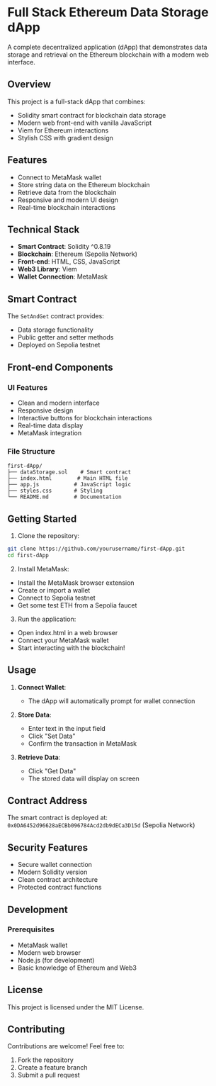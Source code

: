 # Full Stack Ethereum Data Storage dApp

A complete decentralized application (dApp) that demonstrates data storage and retrieval on the Ethereum blockchain with a modern web interface.

## Overview

This project is a full-stack dApp that combines:

- Solidity smart contract for blockchain data storage
- Modern web front-end with vanilla JavaScript
- Viem for Ethereum interactions
- Stylish CSS with gradient design

## Features

- Connect to MetaMask wallet
- Store string data on the Ethereum blockchain
- Retrieve data from the blockchain
- Responsive and modern UI design
- Real-time blockchain interactions

## Technical Stack

- **Smart Contract**: Solidity ^0.8.19
- **Blockchain**: Ethereum (Sepolia Network)
- **Front-end**: HTML, CSS, JavaScript
- **Web3 Library**: Viem
- **Wallet Connection**: MetaMask

## Smart Contract

The `SetAndGet` contract provides:

- Data storage functionality
- Public getter and setter methods
- Deployed on Sepolia testnet

## Front-end Components

### UI Features

- Clean and modern interface
- Responsive design
- Interactive buttons for blockchain interactions
- Real-time data display
- MetaMask integration

### File Structure

```
first-dApp/
├── dataStorage.sol    # Smart contract
├── index.html        # Main HTML file
├── app.js           # JavaScript logic
├── styles.css       # Styling
└── README.md        # Documentation
```

## Getting Started

1. Clone the repository:

```bash
git clone https://github.com/yourusername/first-dApp.git
cd first-dApp
```

2. Install MetaMask:

- Install the MetaMask browser extension
- Create or import a wallet
- Connect to Sepolia testnet
- Get some test ETH from a Sepolia faucet

3. Run the application:

- Open index.html in a web browser
- Connect your MetaMask wallet
- Start interacting with the blockchain!

## Usage

1. **Connect Wallet**:

   - The dApp will automatically prompt for wallet connection

2. **Store Data**:

   - Enter text in the input field
   - Click "Set Data"
   - Confirm the transaction in MetaMask

3. **Retrieve Data**:
   - Click "Get Data"
   - The stored data will display on screen

## Contract Address

The smart contract is deployed at:
`0x0DA6452d96628aECBb096784Acd2db9dECa3D15d` (Sepolia Network)

## Security Features

- Secure wallet connection
- Modern Solidity version
- Clean contract architecture
- Protected contract functions

## Development

### Prerequisites

- MetaMask wallet
- Modern web browser
- Node.js (for development)
- Basic knowledge of Ethereum and Web3

## License

This project is licensed under the MIT License.

## Contributing

Contributions are welcome! Feel free to:

1. Fork the repository
2. Create a feature branch
3. Submit a pull request
